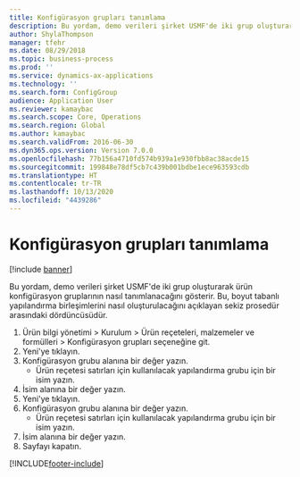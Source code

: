 ```yaml
---
title: Konfigürasyon grupları tanımlama
description: Bu yordam, demo verileri şirket USMF'de iki grup oluşturarak ürün konfigürasyon gruplarının nasıl tanımlanacağını gösterir.
author: ShylaThompson
manager: tfehr
ms.date: 08/29/2018
ms.topic: business-process
ms.prod: ''
ms.service: dynamics-ax-applications
ms.technology: ''
ms.search.form: ConfigGroup
audience: Application User
ms.reviewer: kamaybac
ms.search.scope: Core, Operations
ms.search.region: Global
ms.author: kamaybac
ms.search.validFrom: 2016-06-30
ms.dyn365.ops.version: Version 7.0.0
ms.openlocfilehash: 77b156a4710fd574b939a1e930fbb8ac38acde15
ms.sourcegitcommit: 199848e78df5cb7c439b001bdbe1ece963593cdb
ms.translationtype: HT
ms.contentlocale: tr-TR
ms.lasthandoff: 10/13/2020
ms.locfileid: "4439286"
---
```

# <a name="define-configuration-groups"></a>Konfigürasyon grupları tanımlama

[!include [banner](../../includes/banner.md)]

Bu yordam, demo verileri şirket USMF'de iki grup oluşturarak ürün konfigürasyon gruplarının nasıl tanımlanacağını gösterir. Bu, boyut tabanlı yapılandırma birleşimlerini nasıl oluşturulacağını açıklayan sekiz prosedür arasındaki dördüncüsüdür.

1. Ürün bilgi yönetimi > Kurulum > Ürün reçeteleri, malzemeler ve formülleri > Konfigürasyon grupları seçeneğine git.
2. Yeni'ye tıklayın.
3. Konfigürasyon grubu alanına bir değer yazın.
    * Ürün reçetesi satırları için kullanılacak yapılandırma grubu için bir isim yazın.  
4. İsim alanına bir değer yazın.
5. Yeni'ye tıklayın.
6. Konfigürasyon grubu alanına bir değer yazın.
    * Ürün reçetesi satırları için kullanılacak yapılandırma grubu için bir isim yazın.  
7. İsim alanına bir değer yazın.
8. Sayfayı kapatın.



[!INCLUDE[footer-include](../../../includes/footer-banner.md)]